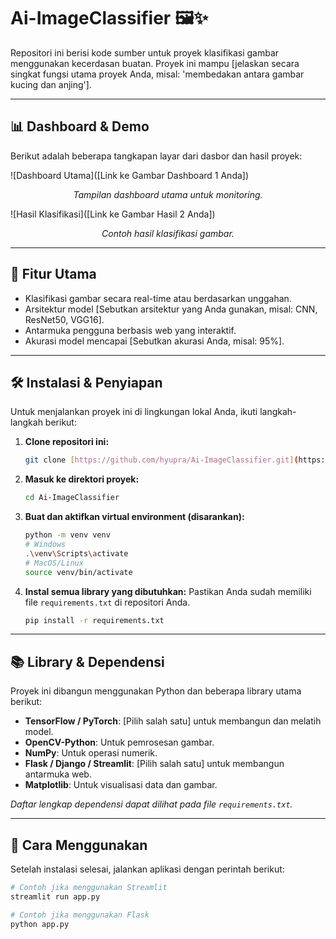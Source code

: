 # Ai-ImageClassifier 🖼️✨

Repositori ini berisi kode sumber untuk proyek klasifikasi gambar menggunakan kecerdasan buatan. Proyek ini mampu [jelaskan secara singkat fungsi utama proyek Anda, misal: 'membedakan antara gambar kucing dan anjing'].

---

## 📊 Dashboard & Demo

Berikut adalah beberapa tangkapan layar dari dasbor dan hasil proyek:

![Dashboard Utama]([Link ke Gambar Dashboard 1 Anda])
*<p align="center">Tampilan dashboard utama untuk monitoring.</p>*

![Hasil Klasifikasi]([Link ke Gambar Hasil 2 Anda])
*<p align="center">Contoh hasil klasifikasi gambar.</p>*

---

## 🚀 Fitur Utama

-   Klasifikasi gambar secara real-time atau berdasarkan unggahan.
-   Arsitektur model [Sebutkan arsitektur yang Anda gunakan, misal: CNN, ResNet50, VGG16].
-   Antarmuka pengguna berbasis web yang interaktif.
-   Akurasi model mencapai [Sebutkan akurasi Anda, misal: 95%].

---

## 🛠️ Instalasi & Penyiapan

Untuk menjalankan proyek ini di lingkungan lokal Anda, ikuti langkah-langkah berikut:

1.  **Clone repositori ini:**
    ```bash
    git clone [https://github.com/hyupra/Ai-ImageClassifier.git](https://github.com/hyupra/Ai-ImageClassifier.git)
    ```

2.  **Masuk ke direktori proyek:**
    ```bash
    cd Ai-ImageClassifier
    ```

3.  **Buat dan aktifkan virtual environment (disarankan):**
    ```bash
    python -m venv venv
    # Windows
    .\venv\Scripts\activate
    # MacOS/Linux
    source venv/bin/activate
    ```

4.  **Instal semua library yang dibutuhkan:**
    Pastikan Anda sudah memiliki file `requirements.txt` di repositori Anda.
    ```bash
    pip install -r requirements.txt
    ```

---

## 📚 Library & Dependensi

Proyek ini dibangun menggunakan Python dan beberapa library utama berikut:

* **TensorFlow / PyTorch**: [Pilih salah satu] untuk membangun dan melatih model.
* **OpenCV-Python**: Untuk pemrosesan gambar.
* **NumPy**: Untuk operasi numerik.
* **Flask / Django / Streamlit**: [Pilih salah satu] untuk membangun antarmuka web.
* **Matplotlib**: Untuk visualisasi data dan gambar.

*Daftar lengkap dependensi dapat dilihat pada file `requirements.txt`.*

---

## 🏃 Cara Menggunakan

Setelah instalasi selesai, jalankan aplikasi dengan perintah berikut:

```bash
# Contoh jika menggunakan Streamlit
streamlit run app.py

# Contoh jika menggunakan Flask
python app.py
